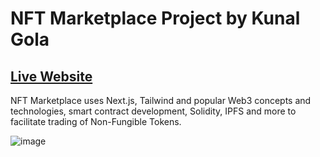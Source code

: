# NFT Marketplace Project by Kunal Gola

## [Live Website](https://jsm-nft-marketplace-7ok9-git-medicblock-gola-k.vercel.app/)  

NFT Marketplace uses Next.js, Tailwind and popular Web3 concepts and technologies, smart contract development, Solidity, IPFS and more to facilitate trading of Non-Fungible Tokens.  

![image](https://github.com/Gola-k/jsm_nft_marketplace/assets/95741246/abf77652-d396-47ea-b2a8-00a399be36fa)
